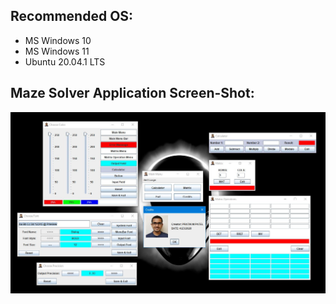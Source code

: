 ## Recommended OS: 
- MS Windows 10
- MS Windows 11
- Ubuntu 20.04.1 LTS


## Maze Solver Application Screen-Shot:
<p align="center">
    <img src="https://github.com/pratik139patel/Java-Calculator/blob/master/img/calculator-screenshot.jpeg">
</p>
